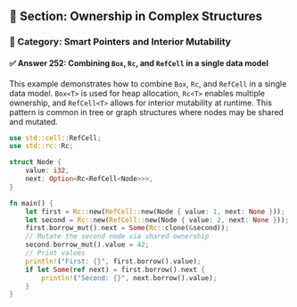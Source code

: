 ## 📘 Section: Ownership in Complex Structures  
### 🔹 Category: Smart Pointers and Interior Mutability  
#### ✅ Answer 252: Combining `Box`, `Rc`, and `RefCell` in a single data model

This example demonstrates how to combine `Box`, `Rc`, and `RefCell` in a single data model. `Box<T>` is used for heap allocation, `Rc<T>` enables multiple ownership, and `RefCell<T>` allows for interior mutability at runtime. This pattern is common in tree or graph structures where nodes may be shared and mutated.

```rust
use std::cell::RefCell;
use std::rc::Rc;

struct Node {
    value: i32,
    next: Option<Rc<RefCell<Node>>>,
}

fn main() {
    let first = Rc::new(RefCell::new(Node { value: 1, next: None }));
    let second = Rc::new(RefCell::new(Node { value: 2, next: None }));
    first.borrow_mut().next = Some(Rc::clone(&second));
    // Mutate the second node via shared ownership
    second.borrow_mut().value = 42;
    // Print values
    println!("First: {}", first.borrow().value);
    if let Some(ref next) = first.borrow().next {
        println!("Second: {}", next.borrow().value);
    }
}
```
